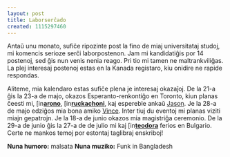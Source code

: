 ```yaml
---
layout: post
title: Laborserĉado
created: 1115297460
---
```

Antaŭ unu monato, sufiĉe ripozinte post la fino de miaj universitataj studoj, mi komencis serioze serĉi laborpostenon.  Jam mi kandidatiĝis por 14 postenoj, sed ĝis nun venis nenia reago.  Pri tio mi tamen ne maltrankviliĝas.  La plej interesaj postenoj estas en la Kanada registaro, kiu onidire ne rapide respondas.

Aliteme, mia kalendaro estas sufiĉe plena je interesaj okazaĵoj.  De la 21-a ĝis la 23-a de majo, okazos Esperanto-renkontiĝo en Toronto, kiun planas ĉeesti mi, <a href="https://www.livejournal.com/userinfo.bml?user=arono"><img src="https://stat.livejournal.com/img/userinfo.gif" alt="[info]" width="17" height="17" style="vertical-align: bottom; border: 0;" /></a><a href="https://arono.livejournal.com/"><b>arono</b></a>, <a href="https://www.livejournal.com/userinfo.bml?user=ruckachoni"><img src="https://stat.livejournal.com/img/userinfo.gif" alt="[info]" width="17" height="17" style="vertical-align: bottom; border: 0;" /></a><a href="https://ruckachoni.livejournal.com/"><b>ruckachoni</b></a>, kaj espereble ankaŭ <a href="http://www.nirgle.net/">Jason</a>.  Je la 28-a de majo edziĝos mia bona amiko <a href="http://www.filbar.org/">Vince</a>.  Inter tiuj du eventoj mi planas viziti miajn gepatrojn.  Je la 18-a de junio okazos mia magistriĝa ceremonio.  De la 29-a de junio ĝis la 27-a de de julio mi kaj <a href="https://www.livejournal.com/userinfo.bml?user=teodora"><img src="https://stat.livejournal.com/img/userinfo.gif" alt="[info]" width="17" height="17" style="vertical-align: bottom; border: 0;" /></a><a href="https://teodora.livejournal.com/"><b>teodora</b></a> ferios en Bulgario.  Certe ne mankos temoj por estontaj taglibraj enskriboj!

<b>Nuna humoro:</b> malsata
<b>Nuna muziko:</b> Funk in Bangladesh

